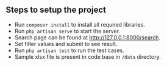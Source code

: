 ## Steps to setup the project

- Run `composer install` to install all required libraries.
- Run `php artisan serve` to start the server.
- Search page can be found at http://127.0.0.1:8000/search.
- Set filter values and submit to see result.
- Run `php artisan test` to run the test cases.
- Sample xlsx file is present in code base in `/data` directory.
